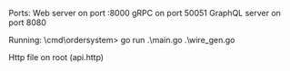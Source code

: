 Ports:
Web server on port :8000
gRPC on port 50051
GraphQL server on port 8080

Running:
\cmd\ordersystem> go run .\main.go .\wire_gen.go

Http file on root (api.http)